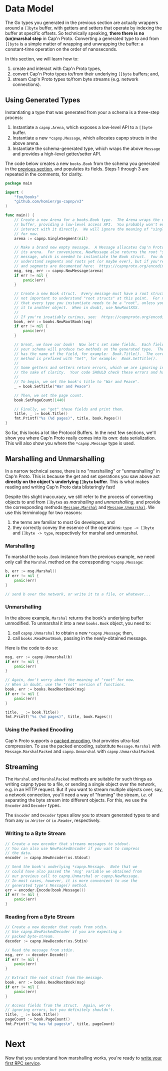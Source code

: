 # Data Model

The Go types you generated in the previous section are actually wrappers around a `[]byte` buffer, with getters and setters that operate by indexing the buffer at specific offsets.  So technically speaking, **there there is no (un)marshal step** in Cap'n Proto.  Converting a generated type to and from `[]byte` is a simple matter of wrapping and unwrapping the buffer:  a constant-time operation on the order of nanoseconds.

In this section, we will learn how to:

1. create and interact with Cap'n Proto types,
2. convert Cap'n Proto types to/from their underlying `[]byte` buffers; and,
3. stream Cap'n Proto types to/from byte streams (e.g. network connections).

## Using Generated Types

Instantiating a type that was generated from your a schema is a three-step process:

1. Instantiate a `capnp.Arena`, which exposes a low-level API to a `[]byte` buffer.
2. Instantiate a new `*capnp.Message`, which allocates capnp structs in the above arena.
3. Instantiate the schema-generated type, which wraps the above `Message` and provides a high-level getter/setter API.

The code below creates a new `books.Book` from the schema you generated in the [previous section](Writing-Schemas-and-Generating-Code.md), and populates its fields.  Steps 1 through 3 are repeated in the comments, for clarity.

```go
package main

import (
    "foo/books"
    "github.com/homier/go-capnp/v3"
)

func main() {
    // Create a new Arena for a books.Book type.  The Arena wraps the underlying
    // buffer, providing a low-level access API.  You probably won't ever need to
    // interact with it directly.  We will ignore the meaning of "single segment"
    // for now.
    arena := capnp.SingleSegment(nil)

    // Make a brand new empty message.  A Message allocates Cap'n Proto structs within
    // its arena.  For convenience, NewMessage also returns the root "segment" of the
    // message, which is needed to instantiate the Book struct.  You don't need to
    // understand segments and roots yet (or maybe ever), but if you're curious, messages
    // and segments are documented here:  https://capnproto.org/encoding.html
    msg, seg, err := capnp.NewMessage(arena)
    if err != nil {
        panic(err)
    }

    // Create a new Book struct.  Every message must have a root struct.  Again, it is
    // not important to understand "root structs" at this point.  For now, just understand
    // that every type you instantiate needs to be a "root", unless you plan on assigning
    // it to another object.  When in doubt, use NewRootXXX.
    //
    // If you're insatiably curious, see:  https://capnproto.org/encoding.html#messages
    book, err := books.NewRootBook(seg)
    if err != nil {
        panic(err)
    }

    // Great, we have our book!  Now let's set some fields.  Each field you declared in
    // your schema will produce two methods on the generated type.  The "getter" method
    // has the name of the field, for example:  Book.Title().  The corresponding "setter"
    // method is prefixed with "Set", for example:  Book.SetTitle().
    //
    // Some getters and setters return errors, which we are ignoring in this example for
    // the sake of clarity.  Your code SHOULD check these errors and handle them.
    //
    // To begin, we set the book's title to "War and Peace".
    _ = book.SetTitle("War and Peace")

    // Then, we set the page count.
    book.SetPageCount(1440)

    // Finally, we "get" these fields and print them.
    title, _ := book.Title()
    fmt.Printf("%s (%d pages)", title, book.Pages())
}
```

So far, this looks a lot like Protocol Buffers.  In the next few sections, we'll show you where Cap'n Proto really comes into its own:  data serialization.  This will also show you where the `*capnp.Message` type is used.

## Marshalling and Unmarshalling

In a narrow technical sense, there is no "marshalling" or "unmarshalling" in Cap'n Proto.  This is because the get and set operations you saw above act **directly on the object's underlying `[]byte` buffer**.  This is what makes reading and writing Cap'n Proto data blisteringly fast!

Despite this slight inaccuracy, we still refer to the process of converting objects to and from `[]byte`s as *marshalling* and *unmarshalling*, and provide the corresponding methods [`Message.Marshal`](https://pkg.go.dev/github.com/homier/go-capnp/v3#Message.Marshal) and [`Message.Unmarshal`](https://pkg.go.dev/github.com/homier/go-capnp/v3#Message.Unmarshal).   We use this terminology for two reasons:

1. the terms are familiar to most Go developers, and
2. they correctly convey the essence of the operations:  `type -> []byte` and `[]byte -> type`, respectively for marshal and unmarshal.

### Marshalling

To marshal the `books.Book` instance from the previous example, we need only call the `Marshal` method on the corresponding `*capnp.Message`:

```go
b, err := msg.Marshal()
if err != nil {
    panic(err)
}

// send b over the network, or write it to a file, or whatever...
```

### Unmarshalling

In the above example, `Marshal` returns the book's underlying buffer unmodified.  To unmarshal it into a new `books.Book` object, you need to:

1. call `capnp.Unmarshal` to obtain a new `*capnp.Message`; then,
2. call `books.ReadRootBook`, passing in the newly-obtained message.

Here is the code to do so:

```go
msg, err := capnp.Unmarshal(b)
if err != nil {
    panic(err)
}

// Again, don't worry about the meaning of "root" for now.
// When in doubt, use the "root" version of functions.
book, err := books.ReadRootBook(msg)
if err != nil {
    panic(err)
}

title, _ := book.Title()
fmt.Printf("%s (%d pages)", title, book.Pages())
```

### Using the Packed Encoding

Cap'n Proto supports a [packed encoding](https://capnproto.org/encoding.html#packing), that provides ultra-fast compression.  To use the packed encoding, substitute `Message.Marshal` with `Message.MarshalPacked` and `capnp.Unmarshal` with `capnp.UnmarshalPacked`.

## Streaming

The `Marshal` and `MarshalPacked` methods are suitable for such things as writing capnp types to a file, or sending a single object over the network, e.g. in an HTTP request.  But if you want to stream multiple objects over, say, a network connection, you'll need a way of "framing" the stream, _i.e._ of separating the byte stream into different objects.  For this, we use the `Encoder` and `Decoder` types.

The `Encoder` and `Decoder` types allow you to stream generated types to and from any `io.Writer` or `io.Reader`, respectively.

### Writing to a Byte Stream

```go
// Create a new encoder that streams messages to stdout.
// You can also use NewPackedEncoder if you want to compress
// the data.
encoder := capnp.NewEncoder(os.Stdout)

// Send the book's underlying *capnp.Message.  Note that we
// could have also passed the 'msg' variable we obtained from
// our previous call to capnp.Unmarshal or capnp.NewMessage.
// In most cases, however, it is more convenient to use the
// generated type's Message() method.
err = encoder.Encode(book.Message())
if err != nil {
    panic(err)
}
```

### Reading from a Byte Stream

```go
// Create a new decoder that reads from stdin.
// Use capnp.NewPackedDecoder if you are expecting a
// packed byte-stream.
decoder := capnp.NewDecoder(os.Stdin)

// Read the message from stdin.
msg, err := decoder.Decode()
if err != nil {
    panic(err)
}

// Extract the root struct from the message.
book, err := books.ReadRootBook(msg)
if err != nil {
    panic(err)
}

// Access fields from the struct.  Again, we're
// ignoring errors, but you definitely shouldn't.
title, _ := book.Title()
pageCount := book.PageCount()
fmt.Printf("%q has %d pages\n", title, pageCount)
```

# Next

Now that you understand how marshalling works, you're ready to [write your first RPC service](Remote-Procedure-Calls-using-Interfaces.md).
